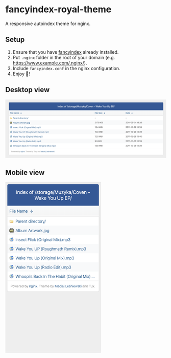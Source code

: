 # fancyindex-royal-theme
A responsive autoindex theme for nginx.

## Setup
1. Ensure that you have [fancyindex](https://github.com/aperezdc/ngx-fancyindex) already installed.
2. Put `.nginx` folder in the root of your domain (e.g. https://www.example.com/.nginx/).
3. Include `fancyindex.conf` in the nginx configuration.
4. Enjoy 🎉!

## Desktop view
<img src="https://raw.githubusercontent.com/leshniak/fancyindex-royal-theme/master/assets/desktop.png">

## Mobile view
<img width="300" src="https://raw.githubusercontent.com/leshniak/fancyindex-royal-theme/master/assets/mobile.png">
